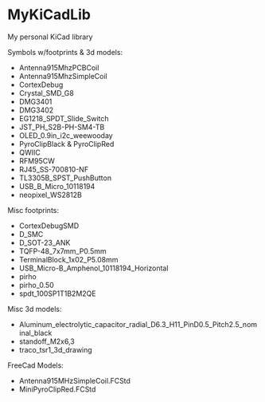 # MyKiCadLib
My personal KiCad library

Symbols w/footprints & 3d models:
* Antenna915MhzPCBCoil
* Antenna915MhzSimpleCoil
* CortexDebug
* Crystal_SMD_G8
* DMG3401
* DMG3402
* EG1218_SPDT_Slide_Switch
* JST_PH_S2B-PH-SM4-TB
* OLED_0.9in_i2c_weewooday
* PyroClipBlack & PyroClipRed
* QWIIC
* RFM95CW
* RJ45_SS-700810-NF
* TL3305B_SPST_PushButton
* USB_B_Micro_10118194
* neopixel_WS2812B

Misc footprints:
* CortexDebugSMD
* D_SMC
* D_SOT-23_ANK
* TQFP-48_7x7mm_P0.5mm
* TerminalBlock_1x02_P5.08mm
* USB_Micro-B_Amphenol_10118194_Horizontal
* pirho
* pirho_0.50
* spdt_100SP1T1B2M2QE

Misc 3d models:
* Aluminum_electrolytic_capacitor_radial_D6.3_H11_PinD0.5_Pitch2.5_nominal_black
* standoff_M2x6,3
* traco_tsr1_3d_drawing

FreeCad Models:
* Antenna915MHzSimpleCoil.FCStd
* MiniPyroClipRed.FCStd


